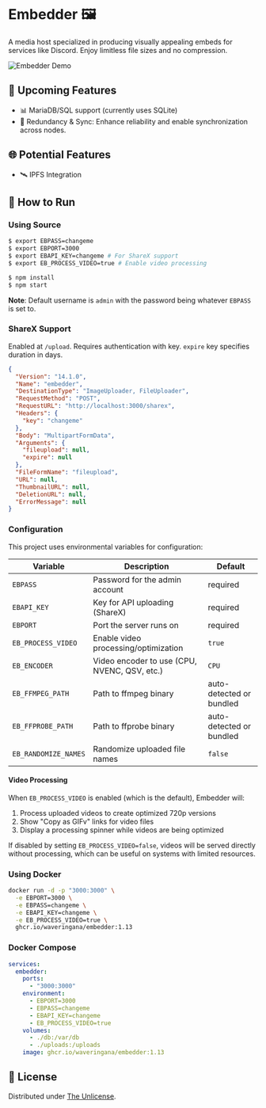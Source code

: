 # Embedder 🖼️

A media host specialized in producing visually appealing embeds for services like Discord. Enjoy limitless file sizes and no compression.

![Embedder Demo](documentation/readmegif.gif)

## 🚀 Upcoming Features

- 📊 MariaDB/SQL support (currently uses SQLite)
- 🔗 Redundancy & Sync: Enhance reliability and enable synchronization across nodes.

## 🌐 Potential Features

- 🛰️ IPFS Integration

## 🔧 How to Run

### Using Source

```bash
$ export EBPASS=changeme
$ export EBPORT=3000
$ export EBAPI_KEY=changeme # For ShareX support
$ export EB_PROCESS_VIDEO=true # Enable video processing

$ npm install
$ npm start
```

**Note**: Default username is `admin` with the password being whatever `EBPASS` is set to.

### ShareX Support

Enabled at `/upload`. Requires authentication with key. `expire` key specifies duration in days.

```json
{
  "Version": "14.1.0",
  "Name": "embedder",
  "DestinationType": "ImageUploader, FileUploader",
  "RequestMethod": "POST",
  "RequestURL": "http://localhost:3000/sharex",
  "Headers": {
    "key": "changeme"
  },
  "Body": "MultipartFormData",
  "Arguments": {
    "fileupload": null,
    "expire": null
  },
  "FileFormName": "fileupload",
  "URL": null,
  "ThumbnailURL": null,
  "DeletionURL": null,
  "ErrorMessage": null
}
```

### Configuration

This project uses environmental variables for configuration:

| Variable | Description | Default |
|----------|-------------|---------|
| `EBPASS` | Password for the admin account | required |
| `EBAPI_KEY` | Key for API uploading (ShareX) | required |
| `EBPORT` | Port the server runs on | required |
| `EB_PROCESS_VIDEO` | Enable video processing/optimization | `true` |
| `EB_ENCODER` | Video encoder to use (CPU, NVENC, QSV, etc.) | `CPU` |
| `EB_FFMPEG_PATH` | Path to ffmpeg binary | auto-detected or bundled |
| `EB_FFPROBE_PATH` | Path to ffprobe binary | auto-detected or bundled |
| `EB_RANDOMIZE_NAMES` | Randomize uploaded file names | `false` |

#### Video Processing

When `EB_PROCESS_VIDEO` is enabled (which is the default), Embedder will:

1. Process uploaded videos to create optimized 720p versions
2. Show "Copy as GIFv" links for video files
3. Display a processing spinner while videos are being optimized

If disabled by setting `EB_PROCESS_VIDEO=false`, videos will be served directly without processing, which can be useful on systems with limited resources.

### Using Docker

```bash
docker run -d -p "3000:3000" \
  -e EBPORT=3000 \
  -e EBPASS=changeme \
  -e EBAPI_KEY=changeme \
  -e EB_PROCESS_VIDEO=true \
  ghcr.io/waveringana/embedder:1.13
```

### Docker Compose

```yaml
services:
  embedder:
    ports:
      - "3000:3000"
    environment:
      - EBPORT=3000
      - EBPASS=changeme
      - EBAPI_KEY=changeme
      - EB_PROCESS_VIDEO=true
    volumes:
      - ./db:/var/db
      - ./uploads:/uploads
    image: ghcr.io/waveringana/embedder:1.13
```

## 📜 License

Distributed under [The Unlicense](https://opensource.org/licenses/unlicense).
